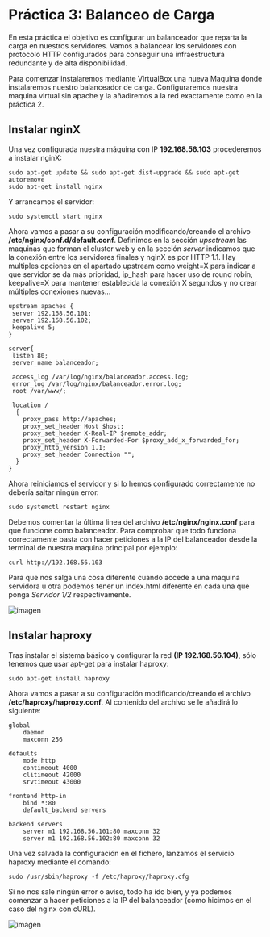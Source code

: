 # Práctica 3: Balanceo de Carga

En esta práctica el objetivo es configurar un balanceador que reparta la carga en nuestros servidores. Vamos a balancear los servidores con protocolo HTTP configurados para conseguir una infraestructura redundante y de alta disponibilidad.

Para comenzar instalaremos mediante VirtualBox una nueva Maquina donde instalaremos nuestro balanceador de carga. Configuraremos nuestra maquina virtual sin apache y la añadiremos a la red exactamente como en la práctica 2.

## Instalar nginX

Una vez configurada nuestra máquina con IP **192.168.56.103** procederemos a instalar nginX:
    
    sudo apt-get update && sudo apt-get dist-upgrade && sudo apt-get autoremove
    sudo apt-get install nginx
    
Y arrancamos el servidor:

    sudo systemctl start nginx
    
Ahora vamos a pasar a su configuración modificando/creando el archivo **/etc/nginx/conf.d/default.conf**. Definimos en la sección *upsctream* las maquinas que forman el cluster web y en la sección *server* indicamos que la conexión entre los servidores finales y nginX es por HTTP 1.1. Hay multiples opciones en el apartado upstream como weight=X para indicar a que servidor se da más prioridad, ip_hash para hacer uso de round robin, keepalive=X para mantener establecida la conexión X segundos y no crear múltiples conexiones nuevas...

    upstream apaches {
     server 192.168.56.101;
     server 192.168.56.102;
     keepalive 5;
    }

    server{
     listen 80;
     server_name balanceador;
  
     access_log /var/log/nginx/balanceador.access.log;
     error_log /var/log/nginx/balanceador.error.log;
     root /var/www/;
  
     location /
      {
        proxy_pass http://apaches;
        proxy_set_header Host $host;
        proxy_set_header X-Real-IP $remote_addr;
        proxy_set_header X-Forwarded-For $proxy_add_x_forwarded_for;
        proxy_http_version 1.1;
        proxy_set_header Connection "";
      }
    }
    
Ahora reiniciamos el servidor y si lo hemos configurado correctamente no debería saltar ningún error.

    sudo systemctl restart nginx

Debemos comentar la última linea del archivo **/etc/nginx/nginx.conf** para que funcione como balanceador.
Para comprobar que todo funciona correctamente basta con hacer peticiones a la IP del balanceador desde la terminal de nuestra maquina principal por ejemplo:

    curl http://192.168.56.103
    
Para que nos salga una cosa diferente cuando accede a una maquina servidora u otra podemos tener un index.html diferente en cada una que ponga *Servidor 1/2* respectivamente.

![imagen](https://github.com/Antobio17/swap1819/blob/master/practica3/imagenes/comprobacion.png)

## Instalar haproxy

Tras instalar el sistema básico y configurar la red **(IP 192.168.56.104)**, sólo tenemos que usar apt-get para instalar haproxy:

    sudo apt-get install haproxy
    
Ahora vamos a pasar a su configuración modificando/creando el archivo **/etc/haproxy/haproxy.conf**. Al contenido del archivo se le añadirá lo siguiente:

    global
        daemon
        maxconn 256
        
    defaults
        mode http 
        contimeout 4000
        clitimeout 42000
        srvtimeout 43000

    frontend http-in
        bind *:80
        default_backend servers
        
    backend servers
        server m1 192.168.56.101:80 maxconn 32
        server m1 192.168.56.102:80 maxconn 32

Una vez salvada la configuración en el fichero, lanzamos el servicio haproxy mediante el comando:

    sudo /usr/sbin/haproxy -f /etc/haproxy/haproxy.cfg
    
Si no nos sale ningún error o aviso, todo ha ido bien, y ya podemos comenzar a hacer peticiones a la IP del balanceador (como hicimos en el caso del nginx con cURL).

![imagen](https://github.com/Antobio17/swap1819/blob/master/practica3/imagenes/comprobacion.png)


    
